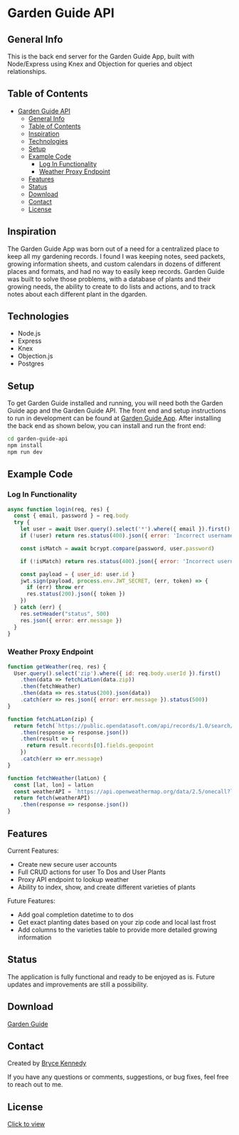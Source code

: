 # Garden Guide API

## General Info

This is the back end server for the Garden Guide App, built with Node/Express using Knex and Objection for queries and object relationships.

## Table of Contents

- [Garden Guide API](#garden-guide-api)
  - [General Info](#general-info)
  - [Table of Contents](#table-of-contents)
  - [Inspiration](#inspiration)
  - [Technologies](#technologies)
  - [Setup](#setup)
  - [Example Code](#example-code)
    - [Log In Functionality](#log-in-functionality)
    - [Weather Proxy Endpoint](#weather-proxy-endpoint)
  - [Features](#features)
  - [Status](#status)
  - [Download](#download)
  - [Contact](#contact)
  - [License](#license)

## Inspiration

The Garden Guide App was born out of a need for a centralized place to keep all my gardening records. I found I was keeping notes, seed packets, growing information sheets, and custom calendars in dozens of different places and formats, and had no way to easily keep records. Garden Guide was built to solve those problems, with a database of plants and their growing needs, the ability to create to do lists and actions, and to track notes about each different plant in the dgarden.

## Technologies

- Node.js
- Express
- Knex
- Objection.js
- Postgres

## Setup

To get Garden Guide installed and running, you will need both the Garden Guide app and the Garden Guide API. The front end and setup instructions to run in development can be found at [Garden Guide App](https://github.com/btken88/garden-guide-app). After installing the back end as shown below, you can install and run the front end:

```bash
cd garden-guide-api
npm install
npm run dev
```

## Example Code

### Log In Functionality

```javascript
async function login(req, res) {
  const { email, password } = req.body
  try {
    let user = await User.query().select('*').where({ email }).first()
    if (!user) return res.status(400).json({ error: 'Incorrect username or password' })

    const isMatch = await bcrypt.compare(password, user.password)

    if (!isMatch) return res.status(400).json({ error: 'Incorrect username or password' })

    const payload = { user_id: user.id }
    jwt.sign(payload, process.env.JWT_SECRET, (err, token) => {
      if (err) throw err
      res.status(200).json({ token })
    })
  } catch (err) {
    res.setHeader("status", 500)
    res.json({ error: err.message })
  }
}
```

### Weather Proxy Endpoint

```javascript
function getWeather(req, res) {
  User.query().select('zip').where({ id: req.body.userId }).first()
    .then(data => fetchLatLon(data.zip))
    .then(fetchWeather)
    .then(data => res.status(200).json(data))
    .catch(err => res.json({ error: err.message }).status(500))
}

function fetchLatLon(zip) {
  return fetch(`https://public.opendatasoft.com/api/records/1.0/search/?dataset=us-zip-code-latitude-and-longitude&q=${zip}`)
    .then(response => response.json())
    .then(result => {
      return result.records[0].fields.geopoint
    })
    .catch(err => err.message)
}

function fetchWeather(latLon) {
  const [lat, lon] = latLon
  const weatherAPI = `https://api.openweathermap.org/data/2.5/onecall?lat=${lat}&lon=${lon}&exclude=minutely,hourly&units=imperial&appid=${process.env.WEATHER_API_KEY}`
  return fetch(weatherAPI)
    .then(response => response.json())
}
```

## Features

Current Features:

- Create new secure user accounts
- Full CRUD actions for user To Dos and User Plants
- Proxy API endpoint to lookup weather
- Ability to index, show, and create different varieties of plants

Future Features:

- Add goal completion datetime to to dos
- Get exact planting dates based on your zip code and local last frost
- Add columns to the varieties table to provide more detailed growing information

## Status

The application is fully functional and ready to be enjoyed as is. Future updates and improvements are still a possibility.


## Download

[Garden Guide](https://gardenguide.app/)

## Contact

Created by [Bryce Kennedy](https://www.linkedin.com/in/bryce-kennedy/)

If you have any questions or comments, suggestions, or bug fixes, feel free to reach out to me.

## License

[Click to view](https://github.com/btken88/garden-guide-app/blob/master/license.txt)
